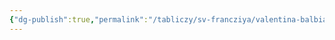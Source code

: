 ```yaml
---
{"dg-publish":true,"permalink":"/tabliczy/sv-francziya/valentina-balbiani/","dgPassFrontmatter":true}
---
```



